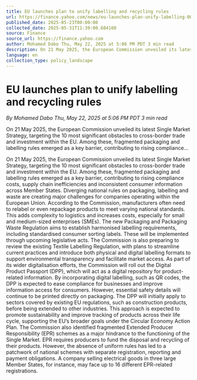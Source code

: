 ```yaml
---
title: EU launches plan to unify labelling and recycling rules
url: https://finance.yahoo.com/news/eu-launches-plan-unify-labelling-000634636.html
published_date: 2025-05-23T00:00:00
collected_date: 2025-05-31T11:39:00.684160
source: Finance
source_url: https://finance.yahoo.com
author: Mohamed Dabo Thu, May 22, 2025 at 5:06 PM PDT 3 min read
description: On 21 May 2025, the European Commission unveiled its latest Single Market Strategy, targeting the 10 most significant obstacles to cross-border trade and investment within the EU. Among these, fragmented packaging and labelling rules emerged as a key barrier, contributing to rising compliance...
language: en
collection_type: policy_landscape
---
```


# EU launches plan to unify labelling and recycling rules

*By Mohamed Dabo Thu, May 22, 2025 at 5:06 PM PDT 3 min read*

On 21 May 2025, the European Commission unveiled its latest Single Market Strategy, targeting the 10 most significant obstacles to cross-border trade and investment within the EU. Among these, fragmented packaging and labelling rules emerged as a key barrier, contributing to rising compliance...

On 21 May 2025, the European Commission unveiled its latest Single Market Strategy, targeting the 10 most significant obstacles to cross-border trade and investment within the EU. Among these, fragmented packaging and labelling rules emerged as a key barrier, contributing to rising compliance costs, supply chain inefficiencies and inconsistent consumer information across Member States. Diverging national rules on packaging, labelling and waste are creating major challenges for companies operating within the European Union. According to the Commission, manufacturers often need to relabel or even repackage products to meet varying national standards. This adds complexity to logistics and increases costs, especially for small and medium-sized enterprises (SMEs). The new Packaging and Packaging Waste Regulation aims to establish harmonised labelling requirements, including standardised consumer sorting labels. These will be implemented through upcoming legislative acts. The Commission is also preparing to review the existing Textile Labelling Regulation, with plans to streamline current practices and introduce both physical and digital labelling formats to support environmental transparency and facilitate market access. As part of its wider digitalisation efforts, the Commission will roll out the Digital Product Passport (DPP), which will act as a digital repository for product-related information. By incorporating digital labelling, such as QR codes, the DPP is expected to ease compliance for businesses and improve information access for consumers. However, essential safety details will continue to be printed directly on packaging. The DPP will initially apply to sectors covered by existing EU regulations, such as construction products, before being extended to other industries. This approach is expected to promote sustainability and improve tracking of products across their life cycle, supporting the EU’s broader goals under the Circular Economy Action Plan. The Commission also identified fragmented Extended Producer Responsibility (EPR) schemes as a major hindrance to the functioning of the Single Market. EPR requires producers to fund the disposal and recycling of their products. However, the absence of uniform rules has led to a patchwork of national schemes with separate registration, reporting and payment obligations. A company selling electrical goods in three large Member States, for instance, may face up to 16 different EPR-related registrations.